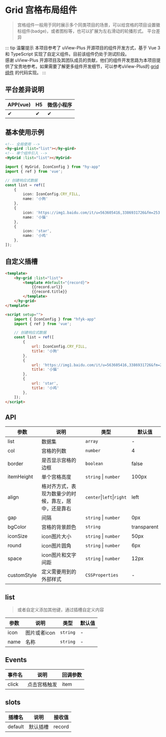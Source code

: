 # Grid 宫格布局组件
> 宫格组件一般用于同时展示多个同类项目的场景，可以给宫格的项目设置徽标组件(badge)，或者图标等，也可以扩展为左右滑动的轮播形式。 平台差异

::: tip 温馨提示
本项目参考了 uView-Plus 开源项目的组件开发方式，基于 Vue 3 和 TypeScript 实现了自定义组件。目前该组件仍处于测试阶段。<br>
感谢 uView-Plus 开源项目及其团队成员的贡献，他们的组件开发思路为本项目提供了宝贵地参考。如果需要了解更多组件开发细节，可以参考uView-Plus的 [grid组件](https://uiadmin.net/uview-plus/components/grid.html) 的代码实现。
:::

## 平台差异说明

| APP(vue) | H5 | 微信小程序 |
|-----|----|-------|
| ✔   | ✔  | ✔     |

## 基本使用示例

```html
<!-- 全局使用 -->
<hy-gird :list="list"></hy-gird>
<!-- 单个组件引入 -->
<HyGrid :list="list"></HyGrid>
```
```ts
import { HyGrid, IconConfig } from "hy-app"
import { ref } from 'vue';

// 创建响应式数据  
const list = ref([
    {
        icon: IconConfig.CRY_FILL,
        name: '小狗'
    },
    {
        icon: 'https://img1.baidu.com/it/u=563605416,3386931726&fm=253',
        name: '小猫'
    },
    {
        icon: 'star',
        name: '小鸡'
    },
]);  
```

## 自定义插槽

```html
<template>
    <hy-grid :list="list">
        <template #default="{record}">
            {{record.url}}
            {{record.title}}
        </template>
    </hy-grid>
</template>

<script setup="">
    import { IconConfig } from "hfyk-app"
    import { ref } from 'vue';

    // 创建响应式数据  
    const list = ref([
        {
            url: IconConfig.CRY_FILL,
            title: '小狗'
        },
        {
            url: 'https://img1.baidu.com/it/u=563605416,3386931726&fm=253',
            title: '小猫'
        },
        {
            url: 'star',
            title: '小鸡'
        },
    ]);
</script>
```

## API

| 参数          | 说明     | 类型                        | 默认值         |
|-------------|--------|---------------------------|-------------|
| list        | 数据集    | `array`                   | -           |
| col         | 宫格的列数 | `number`                  | 4           |
| border      | 是否显示宫格的边框 | `boolean`                 | false       |
| itemHeight  | 单个宫格高度 | `string` \| `number`      | 100px       |
| align       | 格对齐方式，表现为数量少的时候，靠左，居中，还是靠右  | `center`\|`left`\|`right` | left        |
| gap         | 间隔 | `string` \| `number`      | 0px         |
| bgColor     | 宫格的背景颜色 | `string`                  | transparent |
| iconSize    | icon图片大小 | `string` \| `number`      | 50px        |
| round       | icon图片圆角 | `string` \| `number`      | 6px         |
| space       | icon图片和文字间距 | `string` \| `number`      | 12px        |
| customStyle | 定义需要用到的外部样式 | `CSSProperties`           | -           |

## list
> 或者自定义添加其他键，通过插槽自定义内容

| 参数   | 说明       | 类型       | 默认值 |
|------|----------|----------|-----|
| icon | 图片或者icon | `string` | -   |
| name | 名称       | `string` | -   |

## Events

| 事件名   | 说明 | 回调参数 |
|-------|---|------|
| click | 点击宫格触发  | item |

## slots

| 插槽名     | 说明   | 接收值    |
|---------|------|--------|
| default | 默认插槽 | record |